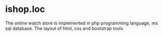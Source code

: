 # ishop.loc
 The online watch store is implemented in php programming language, ms sql database. The layout of html, css and bootstrap tools
